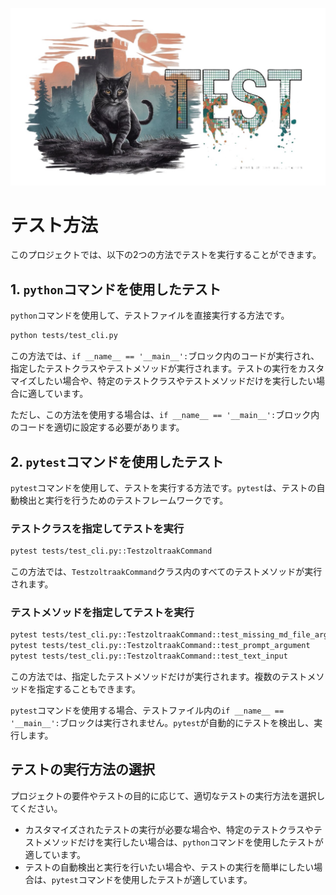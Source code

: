
![](../assets/images/test_icon.jpeg)

# テスト方法

このプロジェクトでは、以下の2つの方法でテストを実行することができます。



## 1. `python`コマンドを使用したテスト

`python`コマンドを使用して、テストファイルを直接実行する方法です。

```bash
python tests/test_cli.py
```

この方法では、`if __name__ == '__main__':`ブロック内のコードが実行され、指定したテストクラスやテストメソッドが実行されます。テストの実行をカスタマイズしたい場合や、特定のテストクラスやテストメソッドだけを実行したい場合に適しています。

ただし、この方法を使用する場合は、`if __name__ == '__main__':`ブロック内のコードを適切に設定する必要があります。

## 2. `pytest`コマンドを使用したテスト

`pytest`コマンドを使用して、テストを実行する方法です。`pytest`は、テストの自動検出と実行を行うためのテストフレームワークです。

### テストクラスを指定してテストを実行

```bash
pytest tests/test_cli.py::TestzoltraakCommand
```

この方法では、`TestzoltraakCommand`クラス内のすべてのテストメソッドが実行されます。

### テストメソッドを指定してテストを実行

```bash
pytest tests/test_cli.py::TestzoltraakCommand::test_missing_md_file_argument
pytest tests/test_cli.py::TestzoltraakCommand::test_prompt_argument
pytest tests/test_cli.py::TestzoltraakCommand::test_text_input
```

この方法では、指定したテストメソッドだけが実行されます。複数のテストメソッドを指定することもできます。

`pytest`コマンドを使用する場合、テストファイル内の`if __name__ == '__main__':`ブロックは実行されません。`pytest`が自動的にテストを検出し、実行します。

## テストの実行方法の選択

プロジェクトの要件やテストの目的に応じて、適切なテストの実行方法を選択してください。

- カスタマイズされたテストの実行が必要な場合や、特定のテストクラスやテストメソッドだけを実行したい場合は、`python`コマンドを使用したテストが適しています。
- テストの自動検出と実行を行いたい場合や、テストの実行を簡単にしたい場合は、`pytest`コマンドを使用したテストが適しています。